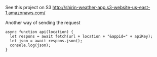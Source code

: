  See this project on S3
 http://shirin-weather-app.s3-website-us-east-1.amazonaws.com/
 
 
 Another way of sending the request
 ```
 async function api(location) {
   let respons = await fetch(url + location + "&appid=" + apiKey);
   let json = await respons.json();
   console.log(json);
 }
 ```
